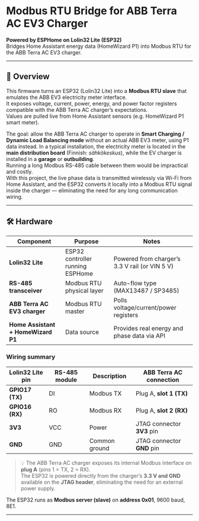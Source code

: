 # Modbus RTU Bridge for ABB Terra AC EV3 Charger
**Powered by ESPHome on Lolin32 Lite (ESP32)**  
Bridges Home Assistant energy data (HomeWizard P1) into Modbus RTU for the ABB Terra AC EV3 charger.

---

## 🧩 Overview
This firmware turns an ESP32 (Lolin32 Lite) into a **Modbus RTU slave** that emulates the ABB EV3 electricity meter interface.  
It exposes voltage, current, power, energy, and power factor registers compatible with the ABB Terra AC charger’s expectations.  
Values are pulled live from Home Assistant sensors (e.g. HomeWizard P1 smart meter).

The goal: allow the ABB Terra AC charger to operate in **Smart Charging / Dynamic Load Balancing mode** without an actual ABB EV3 meter, using P1 data instead.
In a typical installation, the electricity meter is located in the **main distribution board** (Finnish: *sähkökeskus*), while the EV charger is installed in a **garage** or **outbuilding**.  
Running a long Modbus RS-485 cable between them would be impractical and costly.  
With this project, the live phase data is transmitted wirelessly via Wi-Fi from Home Assistant, and the ESP32 converts it locally into a Modbus RTU signal inside the charger — eliminating the need for any long communication wiring.

---

## 🛠️ Hardware

| Component | Purpose | Notes |
|------------|----------|-------|
| **Lolin32 Lite** | ESP32 controller running ESPHome | Powered from charger’s 3.3 V rail (or VIN 5 V) |
| **RS-485 transceiver** | Modbus RTU physical layer | Auto-flow type (MAX13487 / SP3485) |
| **ABB Terra AC EV3 charger** | Modbus RTU master | Polls voltage/current/power registers |
| **Home Assistant + HomeWizard P1** | Data source | Provides real energy and phase data via API |

### Wiring summary

| Lolin32 Lite pin | RS-485 module | Description | ABB Terra AC connection |
|------------------|---------------|--------------|--------------------------|
| **GPIO17 (TX)** | DI | Modbus TX | Plug A, **slot 1 (TX)** |
| **GPIO16 (RX)** | RO | Modbus RX | Plug A, **slot 2 (RX)** |
| **3V3** | VCC | Power | JTAG connector **3V3** pin |
| **GND** | GND | Common ground | JTAG connector **GND** pin |

> 💡 The ABB Terra AC charger exposes its internal Modbus interface on **plug A** (pins 1 = TX, 2 = RX).  
> The ESP32 is powered directly from the charger’s **3.3 V and GND** available on the **JTAG header**, eliminating the need for an external power supply.


The ESP32 runs as **Modbus server (slave)** on **address 0x01**, 9600 baud, 8E1.

---
